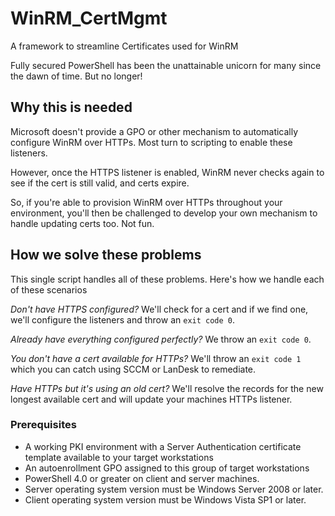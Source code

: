 # WinRM_CertMgmt

A framework to streamline Certificates used for WinRM

Fully secured PowerShell has been the unattainable unicorn for many since the dawn of time.  But no longer!

## Why this is needed

Microsoft doesn't provide a GPO or other mechanism to automatically configure WinRM over HTTPs.  Most turn to scripting to enable these listeners.

However, once the HTTPS listener is enabled, WinRM never checks again to see if the cert is still valid, and certs expire.

So, if you're able to provision WinRM over HTTPs throughout your environment, you'll then be challenged to develop your own mechanism to handle updating certs too.  Not fun.

## How we solve these problems

This single script handles all of these problems. Here's how we handle each of these scenarios

*Don't have HTTPS configured?*  We'll check for a cert and if we find one, we'll configure the listeners and throw an `exit code 0`.

*Already have everything configured perfectly?* We throw an `exit code 0`.

*You don't have a cert available for HTTPs?* We'll throw an `exit code 1` which you can catch using SCCM or LanDesk to remediate.

*Have HTTPs but it's using an old cert?* We'll resolve the records for the new longest available cert and will update your machines HTTPs listener.

### Prerequisites

* A working PKI environment with a Server Authentication certificate template available to your target workstations
* An autoenrollment GPO assigned to this group of target workstations
* PowerShell 4.0 or greater on client and server machines.
* Server operating system version must be Windows Server 2008 or later.
* Client operating system version must be Windows Vista SP1 or later.
